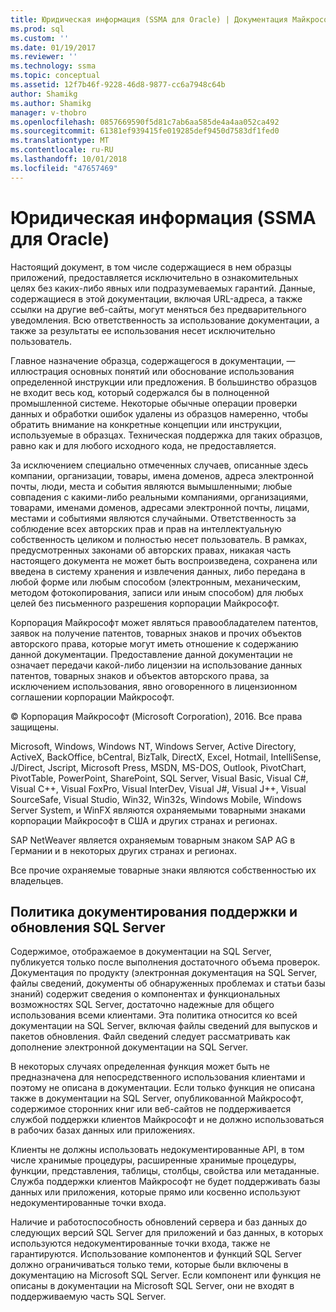 ```yaml
---
title: Юридическая информация (SSMA для Oracle) | Документация Майкрософт
ms.prod: sql
ms.custom: ''
ms.date: 01/19/2017
ms.reviewer: ''
ms.technology: ssma
ms.topic: conceptual
ms.assetid: 12f7b46f-9228-46d8-9877-cc6a7948c64b
author: Shamikg
ms.author: Shamikg
manager: v-thobro
ms.openlocfilehash: 0857669590f5d81c7ab6aa585de4a4aa052ca492
ms.sourcegitcommit: 61381ef939415fe019285def9450d7583df1fed0
ms.translationtype: MT
ms.contentlocale: ru-RU
ms.lasthandoff: 10/01/2018
ms.locfileid: "47657469"
---
```

# <a name="legal-notice-ssma-for-oracle"></a>Юридическая информация (SSMA для Oracle)
Настоящий документ, в том числе содержащиеся в нем образцы приложений, предоставляется исключительно в ознакомительных целях без каких-либо явных или подразумеваемых гарантий. Данные, содержащиеся в этой документации, включая URL-адреса, а также ссылки на другие веб-сайты, могут меняться без предварительного уведомления. Всю ответственность за использование документации, а также за результаты ее использования несет исключительно пользователь.  
  
Главное назначение образца, содержащегося в документации, — иллюстрация основных понятий или обоснование использования определенной инструкции или предложения. В большинство образцов не входит весь код, который содержался бы в полноценной промышленной системе. Некоторые обычные операции проверки данных и обработки ошибок удалены из образцов намеренно, чтобы обратить внимание на конкретные концепции или инструкции, используемые в образцах. Техническая поддержка для таких образцов, равно как и для любого исходного кода, не предоставляется.  
  
За исключением специально отмеченных случаев, описанные здесь компании, организации, товары, имена доменов, адреса электронной почты, люди, места и события являются вымышленными; любые совпадения с какими-либо реальными компаниями, организациями, товарами, именами доменов, адресами электронной почты, лицами, местами и событиями являются случайными. Ответственность за соблюдение всех авторских прав и прав на интеллектуальную собственность целиком и полностью несет пользователь. В рамках, предусмотренных законами об авторских правах, никакая часть настоящего документа не может быть воспроизведена, сохранена или введена в систему хранения и извлечения данных, либо передана в любой форме или любым способом (электронным, механическим, методом фотокопирования, записи или иным способом) для любых целей без письменного разрешения корпорации Майкрософт.  
  
Корпорация Майкрософт может являться правообладателем патентов, заявок на получение патентов, товарных знаков и прочих объектов авторского права, которые могут иметь отношение к содержанию данной документации. Предоставление данной документации не означает передачи какой-либо лицензии на использование данных патентов, товарных знаков и объектов авторского права, за исключением использования, явно оговоренного в лицензионном соглашении корпорации Майкрософт.  
  
© Корпорация Майкрософт (Microsoft Corporation), 2016. Все права защищены.  
  
Microsoft, Windows, Windows NT, Windows Server, Active Directory, ActiveX, BackOffice, bCentral, BizTalk, DirectX, Excel, Hotmail, IntelliSense, J/Direct, Jscript, Microsoft Press, MSDN, MS-DOS, Outlook, PivotChart, PivotTable, PowerPoint, SharePoint, SQL Server, Visual Basic, Visual C#, Visual C++, Visual FoxPro, Visual InterDev, Visual J#, Visual J++, Visual SourceSafe, Visual Studio, Win32, Win32s, Windows Mobile, Windows Server System, и WinFX являются охраняемыми товарными знаками корпорации Майкрософт в США и других странах и регионах.  
  
SAP NetWeaver является охраняемым товарным знаком SAP AG в Германии и в некоторых других странах и регионах.  
  
Все прочие охраняемые товарные знаки являются собственностью их владельцев.  
  
## <a name="documentation-policy-for-sql-server-support-and-upgrade"></a>Политика документирования поддержки и обновления SQL Server  
Содержимое, отображаемое в документации на SQL Server, публикуется только после выполнения достаточного объема проверок. Документация по продукту (электронная документация на SQL Server, файлы сведений, документы об обнаруженных проблемах и статьи базы знаний) содержит сведения о компонентах и функциональных возможностях SQL Server, достаточно надежные для общего использования всеми клиентами. Эта политика относится ко всей документации на SQL Server, включая файлы сведений для выпусков и пакетов обновления. Файл сведений следует рассматривать как дополнение электронной документации на SQL Server.  
  
В некоторых случаях определенная функция может быть не предназначена для непосредственного использования клиентами и поэтому не описана в документации. Если только функция не описана также в документации на SQL Server, опубликованной Майкрософт, содержимое сторонних книг или веб-сайтов не поддерживается службой поддержки клиентов Майкрософт и не должно использоваться в рабочих базах данных или приложениях.  
  
Клиенты не должны использовать недокументированные API, в том числе хранимые процедуры, расширенные хранимые процедуры, функции, представления, таблицы, столбцы, свойства или метаданные. Служба поддержки клиентов Майкрософт не будет поддерживать базы данных или приложения, которые прямо или косвенно используют недокументированные точки входа.  
  
Наличие и работоспособность обновлений сервера и баз данных до следующих версий SQL Server для приложений и баз данных, в которых используются недокументированные точки входа, также не гарантируются. Использование компонентов и функций SQL Server должно ограничиваться только теми, которые были включены в документацию на Microsoft SQL Server. Если компонент или функция не описаны в документации на Microsoft SQL Server, они не входят в поддерживаемую часть SQL Server.  
  
